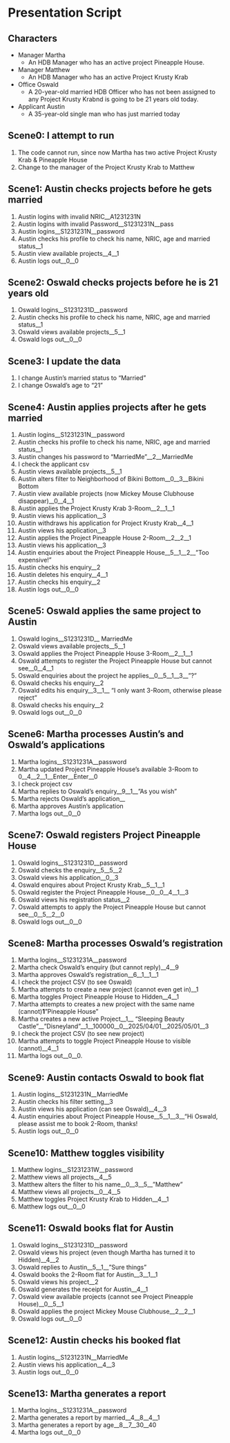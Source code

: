 # Presentation Script
## Characters
- Manager Martha
  - An HDB Manager who has an active project Pineapple House.
- Manager Matthew
  - An HDB Manager who has an active Project Krusty Krab
- Office Oswald
  - A 20-year-old married HDB Officer who has not been assigned to any Project Krusty Krabnd is going to be 21 years old today. 
- Applicant Austin
  - A 35-year-old single man who has just married today
## Scene0: I attempt to run
1.	The code cannot run, since now Martha has two active Project Krusty Krab & Pineapple House
2.	Change to the manager of the Project Krusty Krab to Matthew
## Scene1: Austin checks projects before he gets married
1.	Austin logins with invalid NRIC__A1231231N
2.	Austin logins with invalid Password__S1231231N__pass
3.	Austin logins__S1231231N__password
4.	Austin checks his profile to check his name, NRIC, age and married status__1
5.	Austin view available projects__4__1
6.	Austin logs out__0__0
## Scene2: Oswald checks projects before he is 21 years old
1.	Oswald logins__S1231231D__password
2.	Austin checks his profile to check his name, NRIC, age and married status__1
3.	Oswald views available projects__5__1
4.	Oswald logs out__0__0
## Scene3: I update the data
1.	I change Austin’s married status to “Married”
2.	I change Oswald’s age to “21”
## Scene4: Austin applies projects after he gets married
1.	Austin logins__S1231231N__password
2.	Austin checks his profile to check his name, NRIC, age and married status__1
3.	Austin changes his password to “MarriedMe”__2__MarriedMe
4.	I check the applicant csv
5.	Austin views available projects__5__1
6.	Austin alters filter to Neighborhood of Bikini Bottom__0__3__Bikini Bottom
7.	Austin view available projects (now Mickey Mouse Clubhouse disappear)__0__4__1
8.	Austin applies the Project Krusty Krab 3-Room__2__1__1
9.	Austin views his application__3
10.	Austin withdraws his application for Project Krusty Krab__4__1
11.	Austin views his application__3
12.	Austin applies the Project Pineapple House 2-Room__2__2__1
13.	Austin views his application__3
14.	Austin enquiries about the Project Pineapple House__5__1__2__”Too expensive!”
15.	Austin checks his enquiry__2
16.	Austin deletes his enquiry__4__1
17.	Austin checks his enquiry__2
18.	Austin logs out__0__0
## Scene5: Oswald applies the same project to Austin
1.	Oswald logins__S1231231D__ MarriedMe 
2.	Oswald views available projects__5__1
3.	Oswald applies the Project Pineapple House 3-Room__2__1__1
4.	Oswald attempts to register the Project Pineapple House but cannot see__0__4__1
5.	Oswald enquiries about the project he applies__0__5__1__3__”?”
6.	Oswald checks his enquiry__2
7.	Oswald edits his enquiry__3__1__ “I only want 3-Room, otherwise please reject”
8.	Oswald checks his enquiry__2
9.	Oswald logs out__0__0
## Scene6: Martha processes Austin’s and Oswald’s applications
1.	Martha logins__S1231231A__password
2.	Martha updated Project Pineapple House’s available 3-Room to 0__4__2__1__Enter__Enter__0
3.	I check project csv
4.	Martha replies to Oswald’s enquiry__9__1__”As you wish”
5.	Martha rejects Oswald’s application__
6.	Martha approves Austin’s application
7.	Martha logs out__0__0
## Scene7: Oswald registers Project Pineapple House
1.	Oswald logins__S1231231D__password
2.	Oswald checks the enquiry__5__5__2
3.	Oswald views his application__0__3
4.	Oswald enquires about Project Krusty Krab__5__1__1
5.	Oswald register the Project Pineapple House__0__0__4__1__3
6.	Oswald views his registration status__2
7.	Oswald attempts to apply the Project Pineapple House but cannot see__0__5__2__0
8.	Oswald logs out__0__0
## Scene8: Martha processes Oswald’s registration
1.	Martha logins__S1231231A__password
2.	Martha check Oswald’s enquiry (but cannot reply)__4__9
3.	Martha approves Oswald’s registration__6__1__1__1
4.	I check the project CSV (to see Oswald)
5.	Martha attempts to create a new project (cannot even get in)__1
6.	Martha toggles Project Pineapple House to Hidden__4__1
7.	Martha attempts to creates a new project with the same name (cannot)__1__”Pineapple House”
8.	Martha creates a new active Project__1__ “Sleeping Beauty Castle”__”Disneyland”__1__100000__0__2025/04/01__2025/05/01__3
9.	I check the project CSV (to see new project)
10.	Martha attempts to toggle Project Pineapple House to visible (cannot)__4__1
11.	Martha logs out__0__0.
## Scene9: Austin contacts Oswald to book flat
1.	Austin logins__S1231231N__MarriedMe
2.	Austin checks his filter setting__3
3.	Austin views his application (can see Oswald)__4__3
4.	Austin enquiries about Project Pineapple House__5__1__3__“Hi Oswald, please assist me to book 2-Room, thanks!
5.	Austin logs out__0__0
## Scene10: Matthew toggles visibility
1.	Matthew logins__S1231231W__password
2.	Matthew views all projects__4__5
3.	Matthew alters the filter to his name__0__3__5__”Matthew”
4.	Matthew views all projects__0__4__5
5.	Matthew toggles Project Krusty Krab to Hidden__4__1
6.	Matthew logs out__0__0
## Scene11: Oswald books flat for Austin
1.	Oswald logins__S1231231D__password
2.	Oswald views his project (even though Martha has turned it to Hidden)__4__2
3.	Oswald replies to Austin__5__1__”Sure things”
4.	Oswald books the 2-Room flat for Austin__3__1__1
5.	Oswald views his project__2
6.	Oswald generates the receipt for Austin__4__1
7.	Oswald view available projects (cannot see Project Pineapple House)__0__5__1
8.	Oswald applies the project Mickey Mouse Clubhouse__2__2__1
9.	Oswald logs out__0__0
## Scene12: Austin checks his booked flat
1.	Austin logins__S1231231N__MarriedMe
2.	Austin views his application__4__3
3.	Austin logs out__0__0
## Scene13: Martha generates a report
1.	Martha logins__S1231231A__password
2.	Martha generates a report by married__4__8__4__1
3.	Martha generates a report by age__8__7__30__40
4.	Martha logs out__0__0